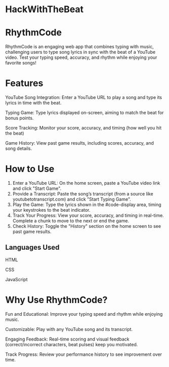 # HackWithTheBeat
# RhythmCode

RhythmCode is an engaging web app that combines typing with music, challenging users to type song lyrics in sync with the beat of a YouTube video. Test your typing speed, accuracy, and rhythm while enjoying your favorite songs!

# Features
YouTube Song Integration: Enter a YouTube URL to play a song and type its lyrics in time with the beat.

Typing Game: Type lyrics displayed on-screen, aiming to match the beat for bonus points.

Score Tracking: Monitor your score, accuracy, and timing (how well you hit the beat)

Game History: View past game results, including scores, accuracy, and song details.

# How to Use
1. Enter a YouTube URL: On the home screen, paste a YouTube video link and click "Start Game".
2. Provide a Transcript: Paste the song’s transcript (from a source like youtubetotranscript.com) and click "Start Typing Game".
3. Play the Game: Type the lyrics shown in the #code-display area, timing your keystrokes to the beat indicator.
4. Track Your Progress: View your score, accuracy, and timing in real-time. Complete a chunk to move to the next or end the game.
5. Check History: Toggle the "History" section on the home screen to see past game results.

## Languages Used
HTML

CSS

JavaScript

# Why Use RhythmCode?
Fun and Educational: Improve your typing speed and rhythm while enjoying music.

Customizable: Play with any YouTube song and its transcript.

Engaging Feedback: Real-time scoring and visual feedback (correct/incorrect characters, beat pulses) keep you motivated.

Track Progress: Review your performance history to see improvement over time.

